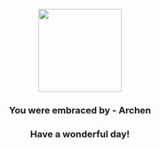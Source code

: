<p align="center">
    <img src="https://raw.githubusercontent.com/PokeAPI/sprites/master/sprites/pokemon/566.png" width="150" height="150">
</p>
<h3 align="center">You were embraced by - <b>Archen</b></h3>
<h3 align="center">Have a wonderful day!</h3>

